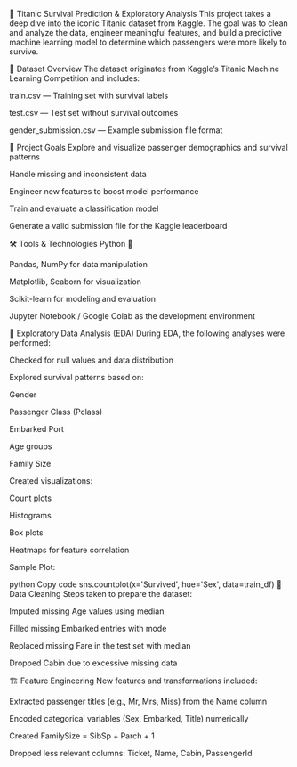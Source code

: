  🚢 Titanic Survival Prediction & Exploratory Analysis
This project takes a deep dive into the iconic Titanic dataset from Kaggle. The goal was to clean and analyze the data, engineer meaningful features, and build a predictive machine learning model to determine which passengers were more likely to survive.

📁 Dataset Overview
The dataset originates from Kaggle’s Titanic Machine Learning Competition and includes:

train.csv — Training set with survival labels

test.csv — Test set without survival outcomes

gender_submission.csv — Example submission file format

🎯 Project Goals
Explore and visualize passenger demographics and survival patterns

Handle missing and inconsistent data

Engineer new features to boost model performance

Train and evaluate a classification model

Generate a valid submission file for the Kaggle leaderboard

🛠️ Tools & Technologies
Python 🐍

Pandas, NumPy for data manipulation

Matplotlib, Seaborn for visualization

Scikit-learn for modeling and evaluation

Jupyter Notebook / Google Colab as the development environment

🔎 Exploratory Data Analysis (EDA)
During EDA, the following analyses were performed:

Checked for null values and data distribution

Explored survival patterns based on:

Gender

Passenger Class (Pclass)

Embarked Port

Age groups

Family Size

Created visualizations:

Count plots

Histograms

Box plots

Heatmaps for feature correlation

Sample Plot:

python
Copy code
sns.countplot(x='Survived', hue='Sex', data=train_df)
🧹 Data Cleaning
Steps taken to prepare the dataset:

Imputed missing Age values using median

Filled missing Embarked entries with mode

Replaced missing Fare in the test set with median

Dropped Cabin due to excessive missing data

🏗️ Feature Engineering
New features and transformations included:

Extracted passenger titles (e.g., Mr, Mrs, Miss) from the Name column

Encoded categorical variables (Sex, Embarked, Title) numerically

Created FamilySize = SibSp + Parch + 1

Dropped less relevant columns: Ticket, Name, Cabin, PassengerId
